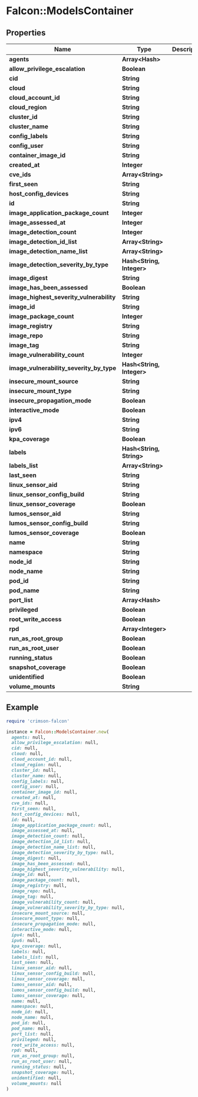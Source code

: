# Falcon::ModelsContainer

## Properties

| Name | Type | Description | Notes |
| ---- | ---- | ----------- | ----- |
| **agents** | **Array&lt;Hash&gt;** |  | [optional] |
| **allow_privilege_escalation** | **Boolean** |  | [optional] |
| **cid** | **String** |  |  |
| **cloud** | **String** |  | [optional] |
| **cloud_account_id** | **String** |  | [optional] |
| **cloud_region** | **String** |  | [optional] |
| **cluster_id** | **String** |  | [optional] |
| **cluster_name** | **String** |  | [optional] |
| **config_labels** | **String** |  | [optional] |
| **config_user** | **String** |  | [optional] |
| **container_image_id** | **String** |  | [optional] |
| **created_at** | **Integer** |  | [optional] |
| **cve_ids** | **Array&lt;String&gt;** |  | [optional] |
| **first_seen** | **String** |  | [optional] |
| **host_config_devices** | **String** |  | [optional] |
| **id** | **String** |  |  |
| **image_application_package_count** | **Integer** |  | [optional] |
| **image_assessed_at** | **Integer** |  | [optional] |
| **image_detection_count** | **Integer** |  | [optional] |
| **image_detection_id_list** | **Array&lt;String&gt;** |  | [optional] |
| **image_detection_name_list** | **Array&lt;String&gt;** |  | [optional] |
| **image_detection_severity_by_type** | **Hash&lt;String, Integer&gt;** |  | [optional] |
| **image_digest** | **String** |  | [optional] |
| **image_has_been_assessed** | **Boolean** |  | [optional] |
| **image_highest_severity_vulnerability** | **String** |  | [optional] |
| **image_id** | **String** |  | [optional] |
| **image_package_count** | **Integer** |  | [optional] |
| **image_registry** | **String** |  | [optional] |
| **image_repo** | **String** |  | [optional] |
| **image_tag** | **String** |  | [optional] |
| **image_vulnerability_count** | **Integer** |  | [optional] |
| **image_vulnerability_severity_by_type** | **Hash&lt;String, Integer&gt;** |  | [optional] |
| **insecure_mount_source** | **String** |  | [optional] |
| **insecure_mount_type** | **String** |  | [optional] |
| **insecure_propagation_mode** | **Boolean** |  | [optional] |
| **interactive_mode** | **Boolean** |  | [optional] |
| **ipv4** | **String** |  | [optional] |
| **ipv6** | **String** |  | [optional] |
| **kpa_coverage** | **Boolean** |  | [optional] |
| **labels** | **Hash&lt;String, String&gt;** |  | [optional] |
| **labels_list** | **Array&lt;String&gt;** |  | [optional] |
| **last_seen** | **String** |  | [optional] |
| **linux_sensor_aid** | **String** |  | [optional] |
| **linux_sensor_config_build** | **String** |  | [optional] |
| **linux_sensor_coverage** | **Boolean** |  | [optional] |
| **lumos_sensor_aid** | **String** |  | [optional] |
| **lumos_sensor_config_build** | **String** |  | [optional] |
| **lumos_sensor_coverage** | **Boolean** |  | [optional] |
| **name** | **String** |  | [optional] |
| **namespace** | **String** |  | [optional] |
| **node_id** | **String** |  | [optional] |
| **node_name** | **String** |  | [optional] |
| **pod_id** | **String** |  | [optional] |
| **pod_name** | **String** |  | [optional] |
| **port_list** | **Array&lt;Hash&gt;** |  | [optional] |
| **privileged** | **Boolean** |  | [optional] |
| **root_write_access** | **Boolean** |  | [optional] |
| **rpd** | **Array&lt;Integer&gt;** |  | [optional] |
| **run_as_root_group** | **Boolean** |  | [optional] |
| **run_as_root_user** | **Boolean** |  | [optional] |
| **running_status** | **Boolean** |  | [optional] |
| **snapshot_coverage** | **Boolean** |  | [optional] |
| **unidentified** | **Boolean** |  | [optional] |
| **volume_mounts** | **String** |  | [optional] |

## Example

```ruby
require 'crimson-falcon'

instance = Falcon::ModelsContainer.new(
  agents: null,
  allow_privilege_escalation: null,
  cid: null,
  cloud: null,
  cloud_account_id: null,
  cloud_region: null,
  cluster_id: null,
  cluster_name: null,
  config_labels: null,
  config_user: null,
  container_image_id: null,
  created_at: null,
  cve_ids: null,
  first_seen: null,
  host_config_devices: null,
  id: null,
  image_application_package_count: null,
  image_assessed_at: null,
  image_detection_count: null,
  image_detection_id_list: null,
  image_detection_name_list: null,
  image_detection_severity_by_type: null,
  image_digest: null,
  image_has_been_assessed: null,
  image_highest_severity_vulnerability: null,
  image_id: null,
  image_package_count: null,
  image_registry: null,
  image_repo: null,
  image_tag: null,
  image_vulnerability_count: null,
  image_vulnerability_severity_by_type: null,
  insecure_mount_source: null,
  insecure_mount_type: null,
  insecure_propagation_mode: null,
  interactive_mode: null,
  ipv4: null,
  ipv6: null,
  kpa_coverage: null,
  labels: null,
  labels_list: null,
  last_seen: null,
  linux_sensor_aid: null,
  linux_sensor_config_build: null,
  linux_sensor_coverage: null,
  lumos_sensor_aid: null,
  lumos_sensor_config_build: null,
  lumos_sensor_coverage: null,
  name: null,
  namespace: null,
  node_id: null,
  node_name: null,
  pod_id: null,
  pod_name: null,
  port_list: null,
  privileged: null,
  root_write_access: null,
  rpd: null,
  run_as_root_group: null,
  run_as_root_user: null,
  running_status: null,
  snapshot_coverage: null,
  unidentified: null,
  volume_mounts: null
)
```

